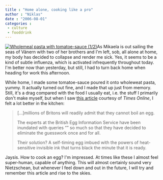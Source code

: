 ```yaml
---
title : "Home alone, cooking like a pro"
author : "Niklas"
date : "2006-08-01"
categories : 
 - culture
 - fooddrink
---
```


[![Wholemeal pasta with tomatoe-sauce (1/2)](http://static.flickr.com/76/204100067_37a9b2b09b_m.jpg)](https://niklasblog.com/wp-content/plugins/falbum/wp/album.php?show=recent&photo=204100067)As Mikaela is out sailing the seas of Vänern with two of her brothers and I'm left, sob, all alone at home, my body has decided to collapse and render me sick. Yes, it seems to be a kind of subtle influenza, which is activated infrequently throughout today. I'm better now than yesterday, but still, I had to turn back home when heading for work this afternoon.

While home, I made some tomatoe-sauce poured it onto wholeweat pasta, yummy. It actually turned out fine, and I made that up just from memory. Still, it's a drag compared with the food I usually eat, i.e. the stuff I primarily don't make myself, but when I saw [this article](http://www.timesonline.co.uk/article/0,,2-2292596_1,00.html) courtesy of _Times Online_, I felt a lot better in the kitchen:

> \[...\]millions of Britons will readily admit that they cannot boil an egg.
> 
> The experts at the British Egg Information Service have been inundated with queries “” so much so that they have decided to eliminate the guesswork once and for all.
> 
> Their solution? A self-timing egg imbued with the powers of heat-sensitive invisible ink that turns black the minute that it is ready.

Jaysis. How to cook an egg? I'm impressed. At times like these I almost feel super-human, capable of anything. This will almost certainly sound very Nietzschean, but whenever I feel down and out in the future, I will try and remember this article and rise to the skies.
